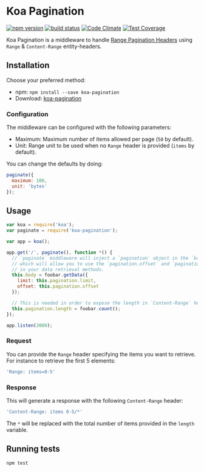 # Koa Pagination

[![npm version][npm-image]][npm-url]
[![build status][travis-image]][travis-url]
[![Code Climate][codeclimate-gpa-image]][codeclimate-url]
[![Test Coverage][codeclimate-coverage-image]][codeclimate-url]

Koa Pagination is a middleware to handle [Range Pagination Headers](http://www.w3.org/Protocols/rfc2616/rfc2616-sec14.html) using `Range` & `Content-Range` entity-headers.

## Installation

Choose your preferred method:

* npm: `npm install --save koa-pagination`
* Download: [koa-pagination](https://github.com/seegno/koa-pagination)

### Configuration

The middleware can be configured with the following parameters:
- Maximum: Maximum number of items allowed per page (`50` by default).
- Unit: Range unit to be used when no `Range` header is provided (`items` by default).

You can change the defaults by doing:

```js
paginate({
  maximum: 100,
  unit: 'bytes'
});
```
## Usage

```js
var koa = require('koa');
var paginate = require('koa-pagination');

var app = koa();

app.get('/', paginate(), function *() {
  // `paginate` middleware will inject a `pagination` object in the `koa` context,
  // which will allow you to use the `pagination.offset` and `pagination.limit`
  // in your data retrieval methods.
  this.body = foobar.getData({
    limit: this.pagination.limit,
    offset: this.pagination.offset
  });

  // This is needed in order to expose the length in `Content-Range` header.
  this.pagination.length = foobar.count();
});

app.listen(3000);
```

### Request

You can provide the `Range` header specifying the items you want to retrieve. For instance to retrieve the first 5 elements:

```js
'Range: items=0-5'
```

### Response

This will generate a response with the following `Content-Range` header:

```js
'Content-Range: items 0-5/*'
```

The `*` will be replaced with the total number of items provided in the `length` variable.

## Running tests

```sh
npm test
```

[npm-image]: https://img.shields.io/npm/v/koa-pagination.svg?style=flat-square
[npm-url]: https://npmjs.org/package/koa-pagination
[travis-image]: https://img.shields.io/travis/seegno/koa-pagination.svg?style=flat-square
[travis-url]: https://travis-ci.org/seegno/koa-pagination
[codeclimate-coverage-image]: https://img.shields.io/codeclimate/coverage/github/seegno/koa-pagination.svg?style=flat-square
[codeclimate-gpa-image]: https://img.shields.io/codeclimate/github/seegno/koa-pagination.svg?style=flat-square
[codeclimate-url]: https://codeclimate.com/github/seegno/koa-pagination
